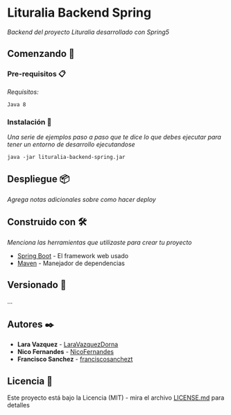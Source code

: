 # Lituralia Backend Spring

_Backend del proyecto Lituralia desarrollado con Spring5_

## Comenzando 🚀




### Pre-requisitos 📋

_Requisitos:_

```
Java 8
```

### Instalación 🔧

_Una serie de ejemplos paso a paso que te dice lo que debes ejecutar para tener un entorno de desarrollo ejecutandose_



```
java -jar lituralia-backend-spring.jar
```

## Despliegue 📦

_Agrega notas adicionales sobre como hacer deploy_

## Construido con 🛠️

_Menciona las herramientas que utilizaste para crear tu proyecto_

* [Spring Boot](https://spring.io/projects/spring-boot/) - El framework web usado
* [Maven](https://maven.apache.org/) - Manejador de dependencias


## Versionado 📌

...

## Autores ✒️

* **Lara Vazquez** - [LaraVazquezDorna](https://github.com/LaraVazquezDorna)
* **Nico Fernandes** - [NicoFernandes](https://github.com/NicoFernandes)
* **Francisco Sanchez** - [franciscosanchezt](https://github.com/franciscosanchezt)


## Licencia 📄

Este proyecto está bajo la Licencia (MIT) - mira el archivo [LICENSE.md](LICENSE.md) para detalles
